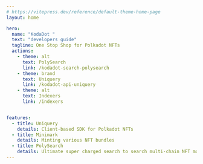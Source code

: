 ```yaml
---
# https://vitepress.dev/reference/default-theme-home-page
layout: home

hero:
  name: "KodaDot "
  text: "developers guide"
  tagline: One Stop Shop for Polkadot NFTs
  actions:
    - theme: alt
      text: PolySearch
      link: /kodadot-search-polysearch
    - theme: brand
      text: Uniquery
      link: /kodadot-api-uniquery
    - theme: alt
      text: Indexers
      link: /indexers


features:
  - title: Uniquery
    details: Client-based SDK for Polkadot NFTs
  - title: Minimark
    details: Minting various NFT bundles
  - title: PolySearch
    details: Ultimate super charged search to search multi-chain NFT marketplaces
---
```


